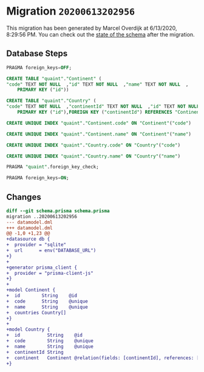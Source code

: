 # Migration `20200613202956`

This migration has been generated by Marcel Overdijk at 6/13/2020, 8:29:56 PM.
You can check out the [state of the schema](./schema.prisma) after the migration.

## Database Steps

```sql
PRAGMA foreign_keys=OFF;

CREATE TABLE "quaint"."Continent" (
"code" TEXT NOT NULL  ,"id" TEXT NOT NULL  ,"name" TEXT NOT NULL  ,
    PRIMARY KEY ("id"))

CREATE TABLE "quaint"."Country" (
"code" TEXT NOT NULL  ,"continentId" TEXT NOT NULL  ,"id" TEXT NOT NULL  ,"name" TEXT NOT NULL  ,
    PRIMARY KEY ("id"),FOREIGN KEY ("continentId") REFERENCES "Continent"("id") ON DELETE CASCADE ON UPDATE CASCADE)

CREATE UNIQUE INDEX "quaint"."Continent.code" ON "Continent"("code")

CREATE UNIQUE INDEX "quaint"."Continent.name" ON "Continent"("name")

CREATE UNIQUE INDEX "quaint"."Country.code" ON "Country"("code")

CREATE UNIQUE INDEX "quaint"."Country.name" ON "Country"("name")

PRAGMA "quaint".foreign_key_check;

PRAGMA foreign_keys=ON;
```

## Changes

```diff
diff --git schema.prisma schema.prisma
migration ..20200613202956
--- datamodel.dml
+++ datamodel.dml
@@ -1,0 +1,23 @@
+datasource db {
+  provider = "sqlite"
+  url      = env("DATABASE_URL")
+}
+
+generator prisma_client {
+  provider = "prisma-client-js"
+}
+
+model Continent {
+  id        String    @id
+  code      String    @unique
+  name      String    @unique
+  countries Country[]
+}
+
+model Country {
+  id          String    @id
+  code        String    @unique
+  name        String    @unique
+  continentId String 
+  continent   Continent @relation(fields: [continentId], references: [id])
+}
```


